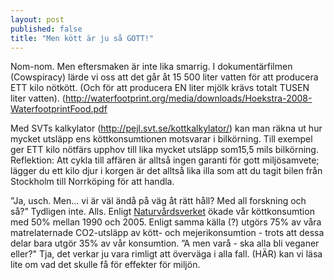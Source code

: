 ```yaml
---
layout: post
published: false
title: "Men kött är ju så GOTT!"
---
```


Nom-nom. Men eftersmaken är inte lika smarrig. I dokumentärfilmen (Cowspiracy) lärde vi oss att det går åt 15 500 liter vatten för att producera ETT kilo nötkött. (Och för att producera EN liter mjölk krävs totalt TUSEN liter vatten). (http://waterfootprint.org/media/downloads/Hoekstra-2008-WaterfootprintFood.pdf

Med SVTs kalkylator (http://pejl.svt.se/kottkalkylator/) kan man räkna ut hur mycket utsläpp ens köttkonsumtionen motsvarar i bilkörning. Till exempel ger ETT kilo nötfärs upphov till lika mycket utsläpp som15,5 mils bilkörning. Reflektion: Att cykla till affären är alltså ingen garanti för gott miljösamvete; lägger du ett kilo djur i korgen är det alltså lika illa som att du tagit bilen från Stockholm till Norrköping för att handla.

”Ja, usch. Men... vi är väl ändå på väg åt rätt håll? Med all forskning och så?” Tydligen inte. Alls. Enligt [Naturvårdsverket](http://www.naturvardsverket.se/Documents/publikationer6400/978-91-620-6456-3.pdf "Naturvårdsverket - Hållbara konsumtionsmönster") ökade vår köttkonsumtion med 50% mellan 1990 och 2005. Enligt samma källa (?) utgörs 75% av våra matrelaternade CO2-utsläpp av kött- och mejerikonsumtion - trots att dessa delar bara utgör 35% av vår konsumtion. ”A men varå - ska alla bli veganer eller?" Tja, det verkar ju vara rimligt att överväga i alla fall. (HÄR) kan vi läsa lite om vad det skulle få för effekter för miljön.